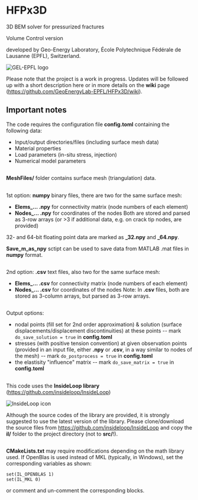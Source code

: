 # HFPx3D
3D BEM solver for pressurized fractures

Volume Control version

developed by Geo-Energy Laboratory, École Polytechnique Fédérale de Lausanne
(EPFL), Switzerland.

![GEL-EPFL logo](http://gel.epfl.ch/files/content/sites/gel/files/Pictures/LOGOGEL-final-right-01.png?v=2&s=200)

Please note that the project is a work in progress.
Updates will be followed up with a short description here
or in more details on the **wiki** page
(https://github.com/GeoEnergyLab-EPFL/HFPx3D/wiki).

## Important notes
The code requires the configuration file **config.toml** containing the
following data:
- Input/output directories/files (including surface mesh data)
- Material properties
- Load parameters (in-situ stress, injection)
- Numerical model parameters
##
**MeshFiles/** folder contains surface mesh (triangulation) data.
##
1st option: **numpy** binary files, there are two for the same surface mesh:
- **Elems_... .npy** for connectivity matrix (node numbers of each element)
- **Nodes_... .npy** for coordinates of the nodes
Both are stored and parsed as 3-row arrays (or >3 if additional data,
e.g. on crack tip nodes, are provided)

32- and 64-bit floating point data are marked as **_32.npy** and **_64.npy**.

**Save_m_as_npy** sctipt can be used to save data from MATLAB .mat files in
**numpy** format.
##
2nd option: **.csv** text files, also two for the same surface mesh:
- **Elems_... .csv** for connectivity matrix (node numbers of each element)
- **Nodes_... .csv** for coordinates of the nodes
Note: In **.csv** files, both are stored as 3-column arrays,
but parsed as 3-row arrays.
##
Output options:
- nodal points (fill set for 2nd order approximation)
& solution (surface displacements/displacement discontinuities)
at these points
-- mark ```do_save_solution = true``` in **config.toml**
- stresses (with positive tension convention) at given observation points
(provided in an input file, either **.npy** or **.csv**,
in a way similar to nodes of the mesh)
-- mark ```do_postprocess = true``` in **config.toml**
- the elastisity "influence" matrix
-- mark ```do_save_matrix = true``` in **config.toml**

##
This code uses the **InsideLoop library** (https://github.com/insideloop/InsideLoop)

![InsideLoop icon](http://www.insideloop.io/wp-content/uploads/2014/09/inside-loop-logo-front.png)

Although the source codes of the library are provided, it is strongly suggested
to use the latest version of the library. Please clone/download the source
files from https://github.com/insideloop/InsideLoop
and copy the **il/** folder to the project directory (not to **src/**!).

##
**CMakeLists.txt** may require modifications depending on the math library used.
If OpenBlas is used instead of MKL (typically, in Windows), set the
corresponding variables as shown:
```
set(IL_OPENBLAS 1)
set(IL_MKL 0)
```
or comment and un-comment the corresponding blocks.